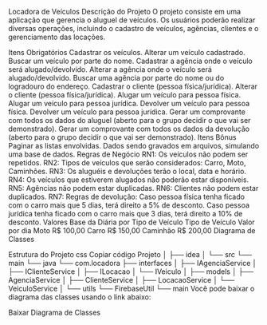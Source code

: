 Locadora de Veículos
Descrição do Projeto
O projeto consiste em uma aplicação que gerencia o aluguel de veículos. Os usuários poderão realizar diversas operações, incluindo o cadastro de veículos, agências, clientes e o gerenciamento das locações.

Itens Obrigatórios
Cadastrar os veículos.
Alterar um veículo cadastrado.
Buscar um veículo por parte do nome.
Cadastrar a agência onde o veículo será alugado/devolvido.
Alterar a agência onde o veículo será alugado/devolvido.
Buscar uma agência por parte do nome ou do logradouro do endereço.
Cadastrar o cliente (pessoa física/jurídica).
Alterar o cliente (pessoa física/jurídica).
Alugar um veículo para pessoa física.
Alugar um veículo para pessoa jurídica.
Devolver um veículo para pessoa física.
Devolver um veículo para pessoa jurídica.
Gerar um comprovante com todos os dados do aluguel (aberto para o grupo decidir o que vai ser demonstrado).
Gerar um comprovante com todos os dados da devolução (aberto para o grupo decidir o que vai ser demonstrado).
Itens Bônus
Paginar as listas envolvidas.
Dados sendo gravados em arquivos, simulando uma base de dados.
Regras de Negócio
RN1: Os veículos não podem ser repetidos.
RN2: Tipos de veículos que serão considerados: Carro, Moto, Caminhões.
RN3: Os aluguéis e devoluções terão o local, data e horário.
RN4: Os veículos que estiverem alugados não poderão estar disponíveis.
RN5: Agências não podem estar duplicadas.
RN6: Clientes não podem estar duplicados.
RN7: Regras de devolução:
Caso pessoa física tenha ficado com o carro mais que 5 dias, terá direito a 5% de desconto.
Caso pessoa jurídica tenha ficado com o carro mais que 3 dias, terá direito a 10% de desconto.
Valores Base da Diária por Tipo de Veículo
Tipo de Veículo	Valor por dia
Moto	R$ 100,00
Carro	R$ 150,00
Caminhão	R$ 200,00
Diagrama de Classes

Estrutura do Projeto
css
Copiar código
Projeto
│
├── idea
│
└── src
    └── main
        └── java
            └── com.locadora
                ├── interfaces
                │   ├── IAgenciaService
                │   ├── IClienteService
                │   ├── ILocacao
                │   └── IVeiculo
                │
                ├── models
                │   ├── AgenciaService
                │   ├── ClienteService
                │   ├── LocacaoService
                │   └── VeiculoService
                │
                └── utils
                    └── FirebaseUtil
    └── main
Você pode baixar o diagrama das classes usando o link abaixo:

Baixar Diagrama de Classes
